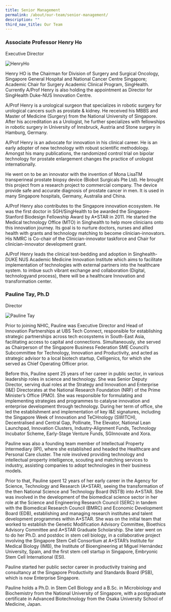 ```yaml
---
title: Senior Management
permalink: /about/our-team/senior-management/
description: ""
third_nav_title: Our Team
---
```

### **Associate Professor Henry Ho**  
Executive Director

![HenryHo](https://nhic.sg/web/images/NHIC/team/HenryHo.jpg)

Henry HO is the Chairman for Division of Surgery and Surgical Oncology, Singapore General Hospital and National Cancer Centre Singapore; Academic Chair for Surgery Academic Clinical Program, SingHealth. Currently A/Prof Henry is also holding the appointment as Director for SingHealth Duke-NUS Innovation Centre.

A/Prof Henry is a urological surgeon that specializes in robotic surgery for urological cancers such as prostate & kidney. He received his MBBS and Master of Medicine (Surgery) from the National University of Singapore. After his accreditation as a Urologist, he further specializes with fellowships in robotic surgery in University of Innsbruck, Austria and Stone surgery in Hamburg, Germany.

A/Prof Henry is an advocate for innovation in his clinical career. He is an early adopter of new technology with robust scientific methodology. Amongst his many publications, the randomized control trial on bipolar technology for prostate enlargement changes the practice of urologist internationally.

He went on to be an innovator with the invention of Mona LisaTM transperineal prostate biopsy device (Biobot Surgicals Pte Ltd). He brought this project from a research project to commercial company. The device provide safe and accurate diagnosis of prostate cancer in men. It is used in many Singapore hospitals, Germany, Australia and China.

A/Prof Henry also contributes to the Singapore innovation ecosystem. He was the first doctor in SGH/SingHealth to be awarded the Singapore-Stanford Biodesign Fellowship Award by A\*STAR in 2011. He started the Medical technology Office (MTO) in Singhealth to help more clinicians onto this innovation journey. Its goal is to nurture doctors, nurses and allied health with grants and technology matching to become clinician-innovators. His NMRC is Co-chair of the Clinician-innovator taskforce and Chair for clinician-innovator development grant.

A/Prof Henry leads the clinical test-bedding and adoption in Singhealth-DUKE NUS Academic Medicine Innovation Institute which aims to facilitate implementation of technologies with external partners into the healthcare system. to imbue such vibrant exchange and collaboration (Digital, technologyand process), there will be a healthcare Innovation and transformation center.

### **Pauline Tay, Ph.D**  
Director

![Pauline Tay](https://nhic.sg/web/images/NHIC/team/PaulineTay.jpg)

Prior to joining NHIC, Pauline was Executive Director and Head of Innovation Partnerships at UBS Tech Connect, responsible for establishing strategic partnerships across tech ecosystems in South-East Asia, facilitating access to capital and connections. Simultaneously, she served as Chairperson of the Singapore Business Federation SME Council’s Subcommittee for Technology, Innovation and Productivity, and acted as strategic advisor to a local biotech startup, Celligenics, for which she served as Chief Operating Officer prior.  
  
Before this, Pauline spent 25 years of her career in public sector, in various leadership roles in science and technology. She was Senior Deputy Director, serving dual roles at the Strategy and Innovation and Enterprise (I&E) Directorates at the National Research Foundation (NRF) of the Prime Minister’s Office (PMO). She was responsible for formulating and implementing strategies and programmes to catalyse innovation and enterprise development through technology. During her term of office, she led the establishment and implementation of key I&E signatures, including the Singapore Week of Innovation and TeCHnology (SWITCH), Decentralised and Central Gap, Pollinate, The Elevator, National Lean Launchpad, Innovation Clusters, Industry-Alignment Funds, Technology Incubator Scheme, Early-Stage Venture Funds, SGInnovate and Xora.  
  
Pauline was also a founding team member of Intellectual Property Intermediary (IPI), where she established and headed the Healthcare and Personal Care cluster. The role involved providing technology and intellectual property intelligence, scouting and matching services to industry, assisting companies to adopt technologies in their business models.

Prior to that, Pauline spent 12 years of her early career in the Agency for Science, Technology and Research (A\*STAR), seeing the transformation of the then National Science and Technology Board (NSTB) into A\*STAR. She was involved in the development of the biomedical science sector in her role at the Science and Engineering Research Council (SERC) in tandem with the Biomedical Research Council (BMRC) and Economic Development Board (EDB), establishing and managing research institutes and talent development programmes within A\*STAR. She was on the initial team that worked to establish the Genetic Modification Advisory Committee, Bioethics Advisory Committee and A\*STAR Graduate Scholarship. She later went on to do her Ph.D. and postdoc in stem cell biology, in a collaborative project involving the Singapore Stem Cell Consortium at A\*STAR’s Institute for Medical Biology (IMB), the Institute of Bioengineering at Miguel Hernández University, Spain, and the first stem cell startup in Singapore, Embryonic Stem Cell International (ESI).

Pauline started her public sector career in productivity training and consultancy at the Singapore Productivity and Standards Board (PSB), which is now Enterprise Singapore.  
  
Pauline holds a Ph.D. in Stem Cell Biology and a B.Sc. in Microbiology and Biochemistry from the National University of Singapore, with a postgraduate certificate in Advanced Biotechnology from the Osaka University School of Medicine, Japan.